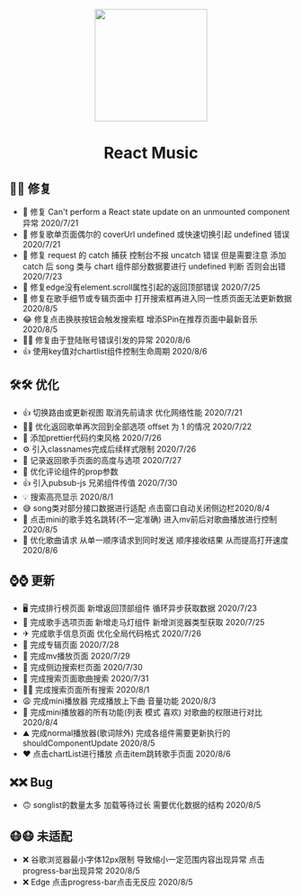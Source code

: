 <p align="center">
  <a href="https://ant.design">
    <img width="200" src="http://193.112.175.198/music/musical.png">
  </a>
</p>

<h1 align="center">React Music</h1>

<div align="center"></div>

## 🐛🐛 修复

- 🌈 修复 Can't perform a React state update on an unmounted component 异常 2020/7/21
- 🍕 修复歌单页面偶尔的 coverUrl undefined 或快速切换引起 undefined 错误 2020/7/21
- 🎄 修复 request 的 catch 捕获 控制台不报 uncatch 错误 但是需要注意 添加 catch 后 song 类与 chart 组件部分数据要进行 undefined 判断 否则会出错 2020/7/23
- 🥂 修复edge没有element.scroll属性引起的返回顶部错误 2020/7/25
- 🧤 修复在歌手细节或专辑页面中 打开搜索框再进入同一性质页面无法更新数据 2020/8/5
- 😂 修复点击换肤按钮会触发搜索框 增添SPin在推荐页面中最新音乐 2020/8/5
- 👨‍🔧 修复由于登陆账号错误引发的异常 2020/8/6
- 👍 使用key值对chartlist组件控制生命周期 2020/8/6

## 🛠🛠 优化

- 👍 切换路由或更新视图 取消先前请求 优化网络性能 2020/7/21
- 👨‍🔧 优化返回歌单再次回到全部选项 offset 为 1 的情况 2020/7/22
- 🚀 添加prettier代码约束风格 2020/7/26
- ⚙ 引入classnames完成后续样式限制 2020/7/26
- 🍔 记录返回歌手页面的高度与选项 2020/7/27
- 🚖 优化评论组件的prop参数
- 👍 引入pubsub-js 兄弟组件传值 2020/7/30
- 💡 搜索高亮显示 2020/8/1
- 😅 song类对部分接口数据进行适配 点击窗口自动关闭侧边栏2020/8/4
- 🎨 点击mini的歌手姓名跳转(不一定准确) 进入mv前后对歌曲播放进行控制 2020/8/5
- 🚀 优化歌曲请求 从单一顺序请求到同时发送 顺序接收结果 从而提高打开速度 2020/8/6


## ⌚⌚ 更新

- 🖥 完成排行榜页面 新增返回顶部组件 循环异步获取数据 2020/7/23
- 🚚 完成歌手选项页面 新增走马灯组件 新增浏览器类型获取 2020/7/25
- ✈ 完成歌手信息页面  优化全局代码格式 2020/7/26
- 🎉 完成专辑页面 2020/7/28
- 🥞 完成mv播放页面 2020/7/29
- 🚕 完成侧边搜索栏页面 2020/7/30
- 🛴 完成搜索页面歌曲搜索 2020/7/31
- 👩‍🚀 完成搜索页面所有搜索 2020/8/1
- 😩 完成mini播放器 完成播放上下曲 音量功能 2020/8/3
- 🎉 完成mini播放器的所有功能(列表 模式 喜欢) 对歌曲的权限进行对比 2020/8/4
- ⛰ 完成normal播放器(歌词除外) 完成各组件需要更新执行的shouldComponentUpdate 2020/8/5
- ❤ 点击chartList进行播放 点击item跳转歌手页面 2020/8/6


## ❌❌ Bug
- 🙃 songlist的数量太多 加载等待过长 需要优化数据的结构 2020/8/5

## 😷😷 未适配

- ❌ 谷歌浏览器最小字体12px限制 导致缩小一定范围内容出现异常 点击progress-bar出现异常 2020/8/5
- ❌ Edge 点击progress-bar点击无反应 2020/8/5
